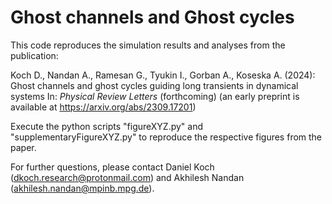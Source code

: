 
# Ghost channels and Ghost cycles

This code reproduces the simulation results and analyses from the publication:

Koch D., Nandan A., Ramesan G., Tyukin I., Gorban A., Koseska A. (2024): 
Ghost channels and ghost cycles guiding long transients in dynamical systems
In: _Physical Review Letters_ (forthcoming)
(an early preprint is available at https://arxiv.org/abs/2309.17201)

Execute the python scripts "figureXYZ.py" and "supplementaryFigureXYZ.py" to reproduce the respective figures from the paper.

For further questions, please contact Daniel Koch (dkoch.research@protonmail.com) and Akhilesh Nandan (akhilesh.nandan@mpinb.mpg.de).
